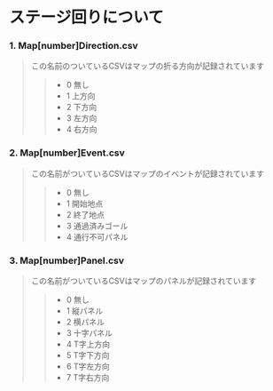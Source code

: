 # ステージ回りについて  

### 1. Map[number]Direction.csv
> この名前のついているCSVはマップの折る方向が記録されています  
>> * 0 無し
>> * 1 上方向
>> * 2 下方向
>> * 3 左方向
>> * 4 右方向

### 2. Map[number]Event.csv
> この名前がついているCSVはマップのイベントが記録されています  
>> * 0 無し
>> * 1 開始地点
>> * 2 終了地点
>> * 3 通過済みゴール
>> * 4 通行不可パネル  

### 3. Map[number]Panel.csv
> この名前がついているCSVはマップのパネルが記録されています
>> * 0 無し
>> * 1 縦パネル
>> * 2 横パネル
>> * 3 十字パネル
>> * 4 T字上方向
>> * 5 T字下方向
>> * 6 T字左方向
>> * 7 T字右方向